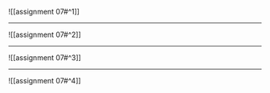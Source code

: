 ![[assignment 07#^1]]

---

![[assignment 07#^2]]

---

![[assignment 07#^3]]

---

![[assignment 07#^4]]